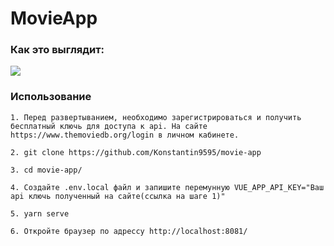 # MovieApp

### Как это выглядит:
![](movie-app.gif)

### Использование
```
1. Перед развертыванием, необходимо зарегистрироватьcя и получить бесплатный ключь для доступа к api. На сайте https://www.themoviedb.org/login в личном кабинете.

2. git clone https://github.com/Konstantin9595/movie-app

3. cd movie-app/

4. Создайте .env.local файл и запишите перемунную VUE_APP_API_KEY="Ваш api ключь полученный на сайте(ссылка на шаге 1)" 

5. yarn serve

6. Откройте браузер по адрессу http://localhost:8081/

```